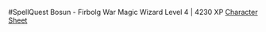#SpellQuest 
Bosun - Firbolg War Magic Wizard
Level 4 | 4230 XP
[Character Sheet](https://docs.google.com/spreadsheets/d/12o5W6gudpAYQCArHDLi74p4-uERRRh4laHTuPOFcHZA/edit#gid=359784640)
